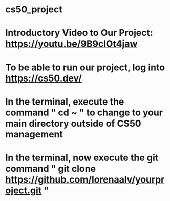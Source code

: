# cs50_project
# Introductory Video to Our Project: https://youtu.be/9B9clOt4jaw
# To be able to run our project, log into https://cs50.dev/
# In the terminal, execute the command " cd ~ " to change to your main directory outside of CS50 management
# In the terminal, now execute the git command " git clone https://github.com/lorenaalv/yourproject.git "

